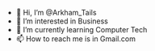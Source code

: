 - 👋 Hi, I’m @Arkham_Tails
- 👀 I’m interested in Business
- 🌱 I’m currently learning Computer Tech
- 📫 How to reach me is in Gmail.com

<!---
D4CLoveTrains/D4CLoveTrains is a ✨ special ✨ repository because its `README.md` (this file) appears on your GitHub profile.
You can click the Preview link to take a look at your changes.
--->
